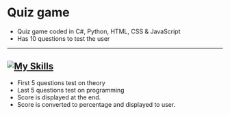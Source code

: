# Quiz game
- Quiz game coded in C#, Python, HTML, CSS & JavaScript 
- Has 10 questions to test the user
---
## [![My Skills](https://skills.thijs.gg/icons?i=python,cs,html,css,js)](https://skills.thijs.gg)
- First 5 questions test on theory 
- Last 5 questions test on programming
- Score is displayed at the end.
- Score is converted to percentage and displayed to user.

